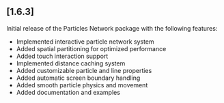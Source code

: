 ## [1.6.3] 

Initial release of the Particles Network package with the following features:

* Implemented interactive particle network system
* Added spatial partitioning for optimized performance
* Added touch interaction support
* Implemented distance caching system
* Added customizable particle and line properties
* Added automatic screen boundary handling
* Added smooth particle physics and movement
* Added documentation and examples
